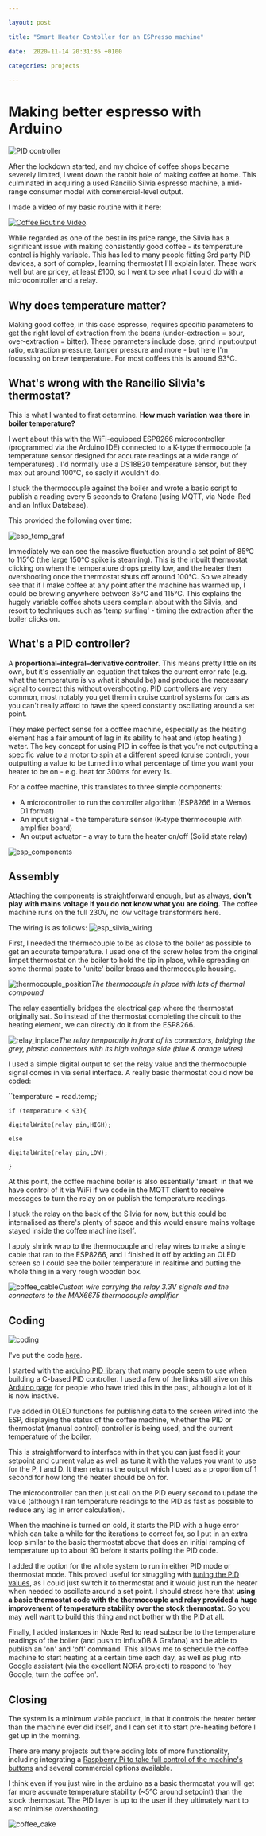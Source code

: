 ```yaml
---

layout: post

title: "Smart Heater Contoller for an ESPresso machine"

date:  2020-11-14 20:31:36 +0100

categories: projects

---
```

# Making better espresso with Arduino

![PID controller](/images/esp_pidcontroller.jpg)

After the lockdown started, and my choice of coffee shops became severely limited, I went down the rabbit hole of making coffee at home. This culminated in acquiring a used Rancilio Silvia espresso machine, a mid-range consumer model with commercial-level output. 

I made a video of my basic routine with it here:

 [![Coffee Routine Video](https://img.youtube.com/vi/yxev1ShIvpU/0.jpg)](https://youtu.be/yxev1ShIvpU).

While regarded as one of the best in its price range, the Silvia has a significant issue with making consistently good coffee - its temperature control is highly variable. This has led to many people fitting 3rd party PID devices, a sort of complex, learning thermostat I'll explain later. These work well but are pricey, at least £100, so I went to see what I could do with a microcontroller and a relay.



## Why does temperature matter?

Making good coffee, in this case espresso, requires specific parameters to get the right level of extraction from the beans (under-extraction = sour, over-extraction = bitter). These parameters include dose, grind input:output ratio, extraction pressure, tamper pressure and more - but here I'm focussing on brew temperature. For most coffees this is around 93°C.



## What's wrong with the Rancilio Silvia's thermostat?

This is what I wanted to first determine. **How much variation was there in boiler temperature?**

I went about this with the WiFi-equipped ESP8266 microcontroller (programmed via the Arduino IDE) connected to a K-type thermocouple (a temperature sensor designed for accurate readings at a wide range of temperatures) . I'd normally use a DS18B20 temperature sensor, but they max out around 100°C, so sadly it wouldn't do.

I stuck the thermocouple against the boiler and wrote a basic script to publish a reading every 5 seconds to Grafana (using MQTT, via Node-Red and an Influx Database).

This provided the following over time:

![esp_temp_graf](/images/esp_temp_graf.jpg)

Immediately we can see the massive fluctuation around a set point of 85°C to 115°C (the large 150°C spike is steaming). This is the inbuilt thermostat clicking on when the temperature drops pretty low, and the heater then overshooting once the thermostat shuts off around 100°C. So we already see that if I make coffee at any point after the machine has warmed up, I could be brewing anywhere between 85°C and 115°C. This explains the hugely variable coffee shots users complain about with the Silvia, and resort to techniques such as 'temp surfing' - timing the extraction after the boiler clicks on.

## What's a PID controller?

A **proportional–integral–derivative controller**. This means pretty little on its own, but it's essentially an equation that takes the current error rate (e.g. what the temperature is vs what it should be) and produce the necessary signal to correct this without overshooting. PID controllers are very common, most notably you get them in cruise control systems for cars as you can't really afford to have the speed constantly oscillating around a set point. 

They make perfect sense for a coffee machine, especially as the heating element has a fair amount of lag in its ability to heat and (stop heating ) water. The key concept for using PID in coffee is that you're not outputting a specific value to a motor to spin at a different speed (cruise control), your outputting a value to be turned into what percentage of time you want your heater to be on - e.g. heat for 300ms for every 1s.

For a coffee machine, this translates to three simple components:

- A microcontroller to run the controller algorithm (ESP8266 in a Wemos D1 format)
- An input signal - the temperature sensor (K-type thermocouple with amplifier board)
- An output actuator - a way to turn the heater on/off (Solid state relay)

![esp_components](/images/esp_comp.jpg)



## Assembly

Attaching the components is straightforward enough, but as always, **don't play with mains voltage if you do not know what you are doing.** The coffee machine runs on the full 230V, no low voltage transformers here.

The wiring is as follows:
![esp_silvia_wiring](/images/esp_coffee_wiring.png)


First, I needed the thermocouple to be as close to the boiler as possible to get an accurate temperature. I used one of the screw holes from the original limpet thermostat on the boiler to hold the tip in place, while spreading on some thermal paste to 'unite' boiler brass and thermocouple housing. 

![thermocouple_position](/images/esp_thermocouple.jpg)_The thermocouple in place with lots of thermal compound_

The relay essentially bridges the electrical gap where the thermostat originally sat. So instead of the thermostat completing the circuit to the heating element, we can directly do it from the ESP8266. 

![relay_inplace](/images/esp_relay.jpg)_The relay temporarily in front of its connectors, bridging the grey, plastic connectors with its high voltage side (blue & orange wires)_

I used a simple digital output to set the relay value and the thermocouple signal comes in via serial interface. A really basic thermostat could now be coded:

``temperature = read.temp;`

`if (temperature < 93){`

`digitalWrite(relay_pin,HIGH);`

`else` 

`digitalWrite(relay_pin,LOW);`

`}`



At this point, the coffee machine boiler is also essentially 'smart' in that we have control of it via WiFi if we code in the MQTT client to receive messages to turn the relay on or publish the temperature readings.

I stuck the relay on the back of the Silvia for now, but this could be internalised as there's plenty of space and this would ensure mains voltage stayed inside the coffee machine itself.

I apply shrink wrap to the thermocouple and relay wires to make a single cable that ran to the ESP8266, and I finished it off by adding an OLED screen so I could see the boiler temperature in realtime and putting the whole thing in a very rough wooden box.

![coffee_cable](/images/esp_wire.jpg)_Custom wire carrying the relay 3.3V signals and the connectors to the MAX6675 thermocouple amplifier_

## Coding

![coding](/images/esp_coding.jpg)

I've put the code [here](https://github.com/optimalprimate/coffee-pid/blob/main/Coffee_PID_and_Manual.ino). 

I started with the [arduino PID library](https://github.com/br3ttb/Arduino-PID-Library/) that many people seem to use when building a C-based PID controller. I used a few of the links still alive on this [Arduino page](https://playground.arduino.cc/Main/BarebonesPIDForEspresso/) for people who have tried this in the past, although a lot of it is now inactive. 

I've added in OLED functions for publishing data to the screen wired into the ESP, displaying the status of the coffee machine, whether the PID or thermostat (manual control) controller is being used, and the current temperature of the boiler.

This is straightforward to interface with in that you can just feed it your setpoint and current value as well as tune it with the values you want to use for the P, I and D. It then returns the output which I used as a proportion of 1 second for how long the heater should be on for. 

The microcontroller can then just call on the PID every second to update the value (although I ran temperature readings to the PID as fast as possible to reduce any lag in error calculation).

When the machine is turned on cold, it starts the PID with a huge error which can take a while for the iterations to correct for, so I put in an extra loop similar to the basic thermostat above that does an initial ramping of temperature up to about 90 before it starts polling the PID code.

I added the option for the whole system to run in either PID mode or thermostat mode. This proved useful for struggling with [tuning the PID values](https://www.home-barista.com/tips/coffee-guys-oversimplified-guide-to-setting-your-pid-t11027.html), as I could just switch it to thermostat and it would just run the heater when needed to oscillate around a set point. I should stress here that **using a basic thermostat code with the thermocouple and relay provided a huge improvement of temperature stability over the stock thermostat**. So you may well want to build this thing and not bother with the PID at all.

Finally, I added instances in Node Red to read subscribe to the temperature readings of the boiler (and push to InfluxDB & Grafana) and be able to publish an 'on' and 'off' command. This allows me to schedule the coffee machine to start heating at a certain time each day, as well as plug into Google assistant (via the excellent NORA project) to respond to 'hey Google, turn the coffee on'.

## Closing

The system is a minimum viable product, in that it controls the heater better than the machine ever did itself, and I can set it to start pre-heating before I get up in the morning. 

There are many projects out there adding lots of more functionality, including integrating a [Raspberry Pi to take full control of the machine's buttons](https://github.com/brycesub/silvia-pi) and several commercial options available.

I think even if you just wire in the arduino as a basic thermostat you will get far more accurate temperature stability (~5°C around setpoint) than the stock thermostat. The PID layer is up to the user if they ultimately want to also minimise overshooting.

![coffee_cake](/images/esp_coffeecake.jpg)